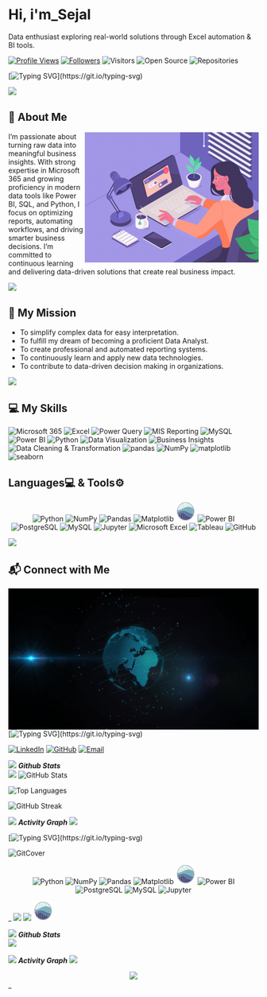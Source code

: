 # Hi, i'm_Sejal
Data enthusiast exploring real-world solutions through Excel automation & BI tools.

[![Profile Views](https://komarev.com/ghpvc/?username=sejalm057&color=blueviolet)](https://github.com/sejalm057)
[![Followers](https://img.shields.io/github/followers/sejalm057?label=Followers&style=social)](https://github.com/sejalm057?tab=followers)
![Visitors](https://visitor-badge.laobi.icu/badge?page_id=sejalm057.sejalm057)
![Open Source](https://img.shields.io/badge/OS-Contributor-217346?style=for-the-badge&labelColor=00C4CC)
![Repositories](https://img.shields.io/badge/Repositories-2-F29111?style=for-the-badge&labelColor=D83B01)

<!-- Typing Animation -->
[![Typing SVG](https://readme-typing-svg.herokuapp.com?color=0DAD8D&lines=👋+Hi+everyone!;I'm+passionate+data+enthusiast.;Actively+developing+skills+in+Data+Analysis+and+Business+Intelligence.;Working+with+SQL,+Excel,+Power+BI,+and+real-world+datasets.)](https://git.io/typing-svg)

<img src="https://user-images.githubusercontent.com/73097560/115834477-dbab4500-a447-11eb-908a-139a6edaec5c.gif">

## 👤 About Me

<img align="right" alt="Girl working on computer" width="350" src="Violet.gif" /> 

I’m passionate about turning raw data into meaningful business insights.
With strong expertise in Microsoft 365 and growing proficiency in modern data tools like
Power BI, SQL, and Python, I focus on optimizing reports, automating workflows,
and driving smarter business decisions. I’m committed to continuous learning
and delivering data-driven solutions that create real business impact.

<img src="https://user-images.githubusercontent.com/73097560/115834477-dbab4500-a447-11eb-908a-139a6edaec5c.gif">

## 🚀 My Mission 

- To simplify complex data for easy interpretation.
- To fulfill my dream of becoming a proficient Data Analyst.
- To create professional and automated reporting systems.
- To continuously learn and apply new data technologies.
- To contribute to data-driven decision making in organizations.

<img src="https://user-images.githubusercontent.com/73097560/115834477-dbab4500-a447-11eb-908a-139a6edaec5c.gif">
  
## 💻 My Skills

![Microsoft 365](https://img.shields.io/badge/Microsoft%20365-D83B01?style=for-the-badge&logo=microsoftoffice&logoColor=white)
![Excel](https://img.shields.io/badge/Excel-217346?style=for-the-badge&logo=microsoft-excel&logoColor=white)
![Power Query](https://img.shields.io/badge/Power_Query-4F85C9?style=for-the-badge&logo=microsoft-powerquery&logoColor=white)
![MIS Reporting](https://img.shields.io/badge/MIS_Reporting-F57C00?style=for-the-badge&logo=analytics&logoColor=white)
![MySQL](https://img.shields.io/badge/MySQL-4479A1?style=for-the-badge&logo=mysql&logoColor=white)
![Power BI](https://img.shields.io/badge/Power_BI-F2C811?style=for-the-badge&logo=microsoft-powerbi&logoColor=black)
![Python](https://img.shields.io/badge/Python-008080?style=for-the-badge&logo=python&logoColor=white)
![Data Visualization](https://img.shields.io/badge/Data%20Visualization-8A2BE2?style=for-the-badge&logo=databricks&logoColor=white)
![Business Insights](https://img.shields.io/badge/Business%20Insights-F29111?style=for-the-badge&logo=bar-chart&logoColor=white)
![Data Cleaning & Transformation](https://img.shields.io/badge/Data%20Cleaning%20%26%20Transformation-B22222?style=for-the-badge&logo=powerbi&logoColor=white)
![pandas](https://img.shields.io/badge/pandas-150458?style=for-the-badge&logo=pandas&logoColor=white)
![NumPy](https://img.shields.io/badge/NumPy-013243?style=for-the-badge&logo=numpy&logoColor=white)
![matplotlib](https://img.shields.io/badge/matplotlib-fc4f30?style=for-the-badge&logo=matplotlib&logoColor=white)
![seaborn](https://img.shields.io/badge/seaborn-1a73e8?style=for-the-badge&logo=seaborn&logoColor=white)

## Languages💻 & Tools⚙️

<p align="center">
  <img src="https://cdn.jsdelivr.net/gh/devicons/devicon/icons/python/python-original.svg" alt="Python" width="40" height="40"/> 
  <img src="https://cdn.jsdelivr.net/gh/devicons/devicon/icons/numpy/numpy-original.svg" alt="NumPy" width="30" height="30"/> 
  <img src="https://cdn.jsdelivr.net/gh/devicons/devicon/icons/pandas/pandas-original.svg" alt="Pandas" width="40" height="40"/> 
  <img src="https://upload.wikimedia.org/wikipedia/commons/8/84/Matplotlib_icon.svg" alt="Matplotlib" width="30" height="30"/>
 <img src="https://raw.githubusercontent.com/teamedwardforever/Readme-Generator/71f25dd8b98329b168142a6b782a107b75eab178/svg/Skills/ML/logo-mark-lightbg.svg" alt="SeaBorn" width="40" height="40"/>
 <img src="https://upload.wikimedia.org/wikipedia/commons/c/cf/New_Power_BI_Logo.svg" alt="Power BI" width="30" height="30"/> 
 <img src="https://cdn.jsdelivr.net/gh/devicons/devicon/icons/postgresql/postgresql-original.svg" alt="PostgreSQL" width="40" height="40"/> 
<img src="https://upload.wikimedia.org/wikipedia/en/d/dd/MySQL_logo.svg" alt="MySQL" width="70" height="45"/>
<img src="https://upload.wikimedia.org/wikipedia/commons/3/38/Jupyter_logo.svg" alt="Jupyter" width="70" height="40"/>
<!-- <img src="https://seaborn.pydata.org/_static/logo-wide-lightbg.svg" alt="Seaborn" width="120" height="120"/> -->
<img src="https://upload.wikimedia.org/wikipedia/commons/7/73/Microsoft_Excel_2013-2019_logo.svg" alt="Microsoft Excel" width="40" height="40"/>
<img src="https://cdn.worldvectorlogo.com/logos/tableau-software.svg" alt="Tableau" width="40" height="40"/>
<img src="https://cdn.jsdelivr.net/gh/devicons/devicon/icons/github/github-original.svg" alt="GitHub" width="40" height="40"/>
</p>

<img src="https://user-images.githubusercontent.com/73097560/115834477-dbab4500-a447-11eb-908a-139a6edaec5c.gif">

## 📬 Connect with Me

<img align="right" alt="GitCover" src="Globe.jpg" />

[![Typing SVG](https://readme-typing-svg.herokuapp.com?color=0DAD8D&lines=Let’s+connect+and+collaborate+on+meaningful+projects!;Reach+me+via+X,+LinkedIn,+GitHub,+Email+or+my+Website+🌐;Click+the+buttons+below+to+connect+with+me+directly!)](https://git.io/typing-svg)

[![LinkedIn](https://img.shields.io/badge/LinkedIn-0072C6?style=for-the-badge&logo=linkedin&logoColor=white)](https://www.linkedin.com/in/sejal-mourya-b5abab345/)
[![GitHub](https://img.shields.io/badge/GitHub-4B0082?style=for-the-badge&logo=github&logoColor=white)](https://github.com/sejalm057)
[![Email](https://img.shields.io/badge/Email-B22222?style=for-the-badge&logo=gmail&logoColor=white)](mailto:sejalm347@gmail.com)
<!-- <a href="https://www.linkedin.com/in/YOUR_LINKEDIN/"><img src="https://cdn-icons-png.flaticon.com/512/174/174857.png" alt="LinkedIn" width="30" height="30"/></a>
<a href="mailto:YOUR_EMAIL@gmail.com"><img src="https://cdn-icons-png.flaticon.com/512/732/732200.png" alt="Email" width="30" height="30"/></a> -->

<!-- ## 📊 GitHub Stats -->
<img src="https://media.giphy.com/media/iY8CRBdQXODJSCERIr/giphy.gif" width="35">&nbsp;***Github Stats***  
<img src="https://user-images.githubusercontent.com/73097560/115834477-dbab4500-a447-11eb-908a-139a6edaec5c.gif">
![GitHub Stats](https://github-readme-stats.vercel.app/api?username=sejalm057&show_icons=true&theme=midnight-purple)

![Top Languages](https://github-readme-stats.vercel.app/api/top-langs/?username=sejalm057&layout=compact&theme=midnight-purple)

<!--## 📊 GitHub Streak -->

![GitHub Streak](https://github-readme-streak-stats.herokuapp.com/?user=sejalm057&theme=dark) 

<img src="https://media4.giphy.com/media/v1.Y2lkPTc5MGI3NjExOGgwbWpid3JycW56ZzVlcGc2aWExMzN3M25qY25pNzRoYjNqNWNobSZlcD12MV9pbnRlcm5hbF9naWZfYnlfaWQmY3Q9cw/d56Di5yqBRq9KnSZX6/giphy.webp" width="35">&nbsp;***Activity Graph*** 
<img src="https://user-images.githubusercontent.com/73097560/115834477-dbab4500-a447-11eb-908a-139a6edaec5c.gif">

<!--## 🤝 Thanks for Visiting! -->

[![Typing SVG](https://readme-typing-svg.herokuapp.com?color=8A2BE2&lines=🤝Thank+you+for+visiting+my+GitHub+profile!;Let’s+connect+and+grow+together+in+the+data+world+🚀;Feel+free+to+check+out+my+repositories+and+ongoing+projects.)](https://git.io/typing-svg)

<!-- Dynamic Repositories Badge (Enable Later) -->
<!-- ![Repositories](https://img.shields.io/github/repo-count/rajeevgit8055hub?color=blue&style=for-the-badge) -->
<!--my_image ![GitHub Contributions](https://github.com/rajeevgit8055hub.png?tab=overview&theme=midnight-purple) -->

<img width="500" alt="GitCover" src="HQLi.gif" />




<p align="center">
  <img src="https://cdn.jsdelivr.net/gh/devicons/devicon/icons/python/python-original.svg" alt="Python" width="40" height="40"/> 
  <img src="https://cdn.jsdelivr.net/gh/devicons/devicon/icons/numpy/numpy-original.svg" alt="NumPy" width="30" height="30"/> 
  <img src="https://cdn.jsdelivr.net/gh/devicons/devicon/icons/pandas/pandas-original.svg" alt="Pandas" width="40" height="40"/> 
  <img src="https://upload.wikimedia.org/wikipedia/commons/8/84/Matplotlib_icon.svg" alt="Matplotlib" width="30" height="30"/>
 <img src="https://raw.githubusercontent.com/teamedwardforever/Readme-Generator/71f25dd8b98329b168142a6b782a107b75eab178/svg/Skills/ML/logo-mark-lightbg.svg" alt="SeaBorn" width="40" height="40"/>
 <img src="https://upload.wikimedia.org/wikipedia/commons/c/cf/New_Power_BI_Logo.svg" alt="Power BI" width="30" height="30"/> 
 <img src="https://cdn.jsdelivr.net/gh/devicons/devicon/icons/postgresql/postgresql-original.svg" alt="PostgreSQL" width="40" height="40"/> 
<img src="https://upload.wikimedia.org/wikipedia/en/d/dd/MySQL_logo.svg" alt="MySQL" width="70" height="45"/>
<img src="https://upload.wikimedia.org/wikipedia/commons/3/38/Jupyter_logo.svg" alt="Jupyter" width="70" height="40"/>
<!-- <img src="https://seaborn.pydata.org/_static/logo-wide-lightbg.svg" alt="Seaborn" width="120" height="120"/> -->
</p>



<!-- LinkedIn (official blue) 
<a href="https://www.linkedin.com/in/YOUR_LINKEDIN/">
    <img src="https://cdn.jsdelivr.net/gh/devicons/devicon/icons/linkedin/linkedin-original.svg" alt="LinkedIn" width="30" height="30"/>
  </a> -->

<!-- GitHUb 
<a href="https://github.com/YOUR_GITHUB_USERNAME"><img src="https://cdn-icons-png.flaticon.com/512/25/25231.png" alt="GitHub" width="30" height="30"/></a> -->

<!-- X / Twitter (X) 
<a href="https://twitter.com/YOUR_X_USERNAME">
    <img src="https://cdn.jsdelivr.net/gh/devicons/devicon/icons/twitter/twitter-original.svg" alt="X" width="30" height="30" style="filter: brightness(0) invert(1);"/>
  </a>
</p>  -->

<!-- X / Twitter (Bird logo) 
 <!-- <a href="https://twitter.com/YOUR_X_USERNAME"><img src="https://cdn-icons-png.flaticon.com/512/733/733579.png" alt="X" width="30" height="30"/></a> -->
 
<!--------------------------------->_

<img src="https://user-images.githubusercontent.com/73097560/115834477-dbab4500-a447-11eb-908a-139a6edaec5c.gif">

<img src="https://user-images.githubusercontent.com/73097560/115834477-dbab4500-a447-11eb-908a-139a6edaec5c.gif">

 <img src="https://raw.githubusercontent.com/teamedwardforever/Readme-Generator/71f25dd8b98329b168142a6b782a107b75eab178/svg/Skills/ML/logo-mark-lightbg.svg" alt="SeaBorn" width="40" height="40"/>


<!-- Github Stats -->
<img src="https://media.giphy.com/media/iY8CRBdQXODJSCERIr/giphy.gif" width="35">&nbsp;***Github Stats***  
<img src="https://user-images.githubusercontent.com/73097560/115834477-dbab4500-a447-11eb-908a-139a6edaec5c.gif">

<img src="https://media4.giphy.com/media/v1.Y2lkPTc5MGI3NjExOGgwbWpid3JycW56ZzVlcGc2aWExMzN3M25qY25pNzRoYjNqNWNobSZlcD12MV9pbnRlcm5hbF9naWZfYnlfaWQmY3Q9cw/d56Di5yqBRq9KnSZX6/giphy.webp" width="35">&nbsp;***Activity Graph*** 
<img src="https://user-images.githubusercontent.com/73097560/115834477-dbab4500-a447-11eb-908a-139a6edaec5c.gif">

<div align="center">
  <img src="https://github-readme-activity-graph.vercel.app/graph?username=sejalm057&theme=nightowl"/>
</div>

<!--------------------------------->_

